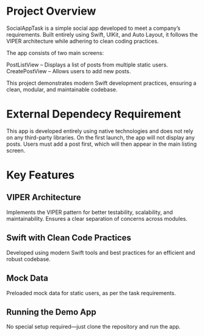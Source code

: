 # Project Overview
SocialAppTask is a simple social app developed to meet a company’s requirements. Built entirely using Swift, UIKit, and Auto Layout, it follows the VIPER architecture while adhering to clean coding practices.

The app consists of two main screens:

PostListView – Displays a list of posts from multiple static users.
CreatePostView – Allows users to add new posts.

This project demonstrates modern Swift development practices, ensuring a clean, modular, and maintainable codebase.

# External Dependecy Requirement
This app is developed entirely using native technologies and does not rely on any third-party libraries.
On the first launch, the app will not display any posts.
Users must add a post first, which will then appear in the main listing screen.


# Key Features
## VIPER Architecture
Implements the VIPER pattern for better testability, scalability, and maintainability.
Ensures a clear separation of concerns across modules.

## Swift with Clean Code Practices
Developed using modern Swift tools and best practices for an efficient and robust codebase.

## Mock Data
Preloaded mock data for static users, as per the task requirements.

## Running the Demo App
No special setup required—just clone the repository and run the app.

